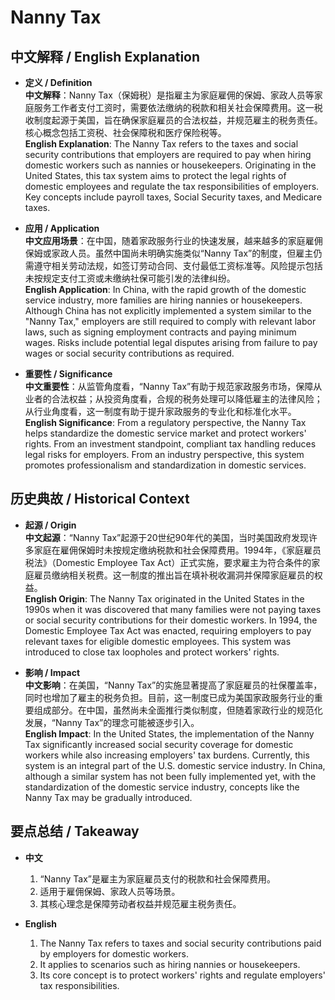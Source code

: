 # Nanny Tax

## 中文解释 / English Explanation

* **定义 / Definition**  
  **中文解释**：Nanny Tax（保姆税）是指雇主为家庭雇佣的保姆、家政人员等家庭服务工作者支付工资时，需要依法缴纳的税款和相关社会保障费用。这一税收制度起源于美国，旨在确保家庭雇员的合法权益，并规范雇主的税务责任。核心概念包括工资税、社会保障税和医疗保险税等。  
  **English Explanation**: The Nanny Tax refers to the taxes and social security contributions that employers are required to pay when hiring domestic workers such as nannies or housekeepers. Originating in the United States, this tax system aims to protect the legal rights of domestic employees and regulate the tax responsibilities of employers. Key concepts include payroll taxes, Social Security taxes, and Medicare taxes.

* **应用 / Application**  
  **中文应用场景**：在中国，随着家政服务行业的快速发展，越来越多的家庭雇佣保姆或家政人员。虽然中国尚未明确实施类似“Nanny Tax”的制度，但雇主仍需遵守相关劳动法规，如签订劳动合同、支付最低工资标准等。风险提示包括未按规定支付工资或未缴纳社保可能引发的法律纠纷。  
  **English Application**: In China, with the rapid growth of the domestic service industry, more families are hiring nannies or housekeepers. Although China has not explicitly implemented a system similar to the "Nanny Tax," employers are still required to comply with relevant labor laws, such as signing employment contracts and paying minimum wages. Risks include potential legal disputes arising from failure to pay wages or social security contributions as required.

* **重要性 / Significance**  
  **中文重要性**：从监管角度看，“Nanny Tax”有助于规范家政服务市场，保障从业者的合法权益；从投资角度看，合规的税务处理可以降低雇主的法律风险；从行业角度看，这一制度有助于提升家政服务的专业化和标准化水平。  
  **English Significance**: From a regulatory perspective, the Nanny Tax helps standardize the domestic service market and protect workers' rights. From an investment standpoint, compliant tax handling reduces legal risks for employers. From an industry perspective, this system promotes professionalism and standardization in domestic services.

## 历史典故 / Historical Context

* **起源 / Origin**  
  **中文起源**：“Nanny Tax”起源于20世纪90年代的美国，当时美国政府发现许多家庭在雇佣保姆时未按规定缴纳税款和社会保障费用。1994年，《家庭雇员税法》（Domestic Employee Tax Act）正式实施，要求雇主为符合条件的家庭雇员缴纳相关税费。这一制度的推出旨在填补税收漏洞并保障家庭雇员的权益。  
  **English Origin**: The Nanny Tax originated in the United States in the 1990s when it was discovered that many families were not paying taxes or social security contributions for their domestic workers. In 1994, the Domestic Employee Tax Act was enacted, requiring employers to pay relevant taxes for eligible domestic employees. This system was introduced to close tax loopholes and protect workers' rights.

* **影响 / Impact**  
  **中文影响**：在美国，“Nanny Tax”的实施显著提高了家庭雇员的社保覆盖率，同时也增加了雇主的税务负担。目前，这一制度已成为美国家政服务行业的重要组成部分。在中国，虽然尚未全面推行类似制度，但随着家政行业的规范化发展，“Nanny Tax”的理念可能被逐步引入。  
  **English Impact**: In the United States, the implementation of the Nanny Tax significantly increased social security coverage for domestic workers while also increasing employers' tax burdens. Currently, this system is an integral part of the U.S. domestic service industry. In China, although a similar system has not been fully implemented yet, with the standardization of the domestic service industry, concepts like the Nanny Tax may be gradually introduced.

## 要点总结 / Takeaway

* **中文**  
  1. “Nanny Tax”是雇主为家庭雇员支付的税款和社会保障费用。
  2. 适用于雇佣保姆、家政人员等场景。
  3. 其核心理念是保障劳动者权益并规范雇主税务责任。

* **English**  
  1. The Nanny Tax refers to taxes and social security contributions paid by employers for domestic workers.
  2. It applies to scenarios such as hiring nannies or housekeepers.
  3. Its core concept is to protect workers' rights and regulate employers' tax responsibilities.